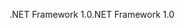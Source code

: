 <span data-ttu-id="e027b-101">.NET Framework 1.0</span><span class="sxs-lookup"><span data-stu-id="e027b-101">.NET Framework 1.0</span></span>